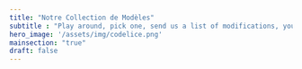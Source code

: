 ```yaml
---
title: "Notre Collection de Modèles"
subtitle : "Play around, pick one, send us a list of modifications, your website will be online in 48h."
hero_image: '/assets/img/codelice.png'
mainsection: "true"
draft: false
---
```


